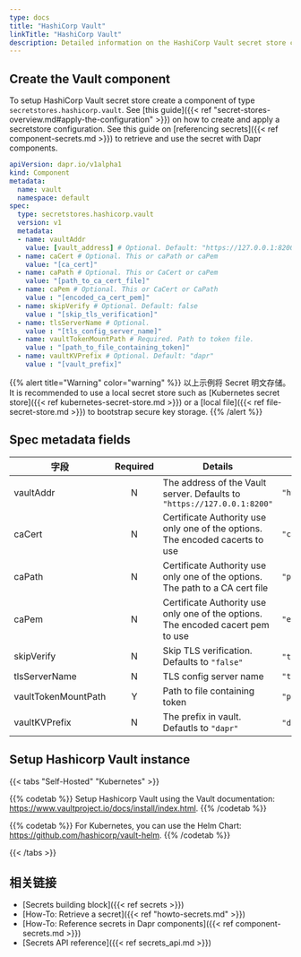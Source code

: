 ```yaml
---
type: docs
title: "HashiCorp Vault"
linkTitle: "HashiCorp Vault"
description: Detailed information on the HashiCorp Vault secret store component
---
```


## Create the Vault component

To setup HashiCorp Vault secret store create a component of type `secretstores.hashicorp.vault`. See [this guide]({{< ref "secret-stores-overview.md#apply-the-configuration" >}}) on how to create and apply a secretstore configuration. See this guide on [referencing secrets]({{< ref component-secrets.md >}}) to retrieve and use the secret with Dapr components.

```yaml
apiVersion: dapr.io/v1alpha1
kind: Component
metadata:
  name: vault
  namespace: default
spec:
  type: secretstores.hashicorp.vault
  version: v1
  metadata:
  - name: vaultAddr
    value: [vault_address] # Optional. Default: "https://127.0.0.1:8200"
  - name: caCert # Optional. This or caPath or caPem
    value: "[ca_cert]"
  - name: caPath # Optional. This or CaCert or caPem
    value: "[path_to_ca_cert_file]"
  - name: caPem # Optional. This or CaCert or CaPath
    value : "[encoded_ca_cert_pem]"
  - name: skipVerify # Optional. Default: false
    value : "[skip_tls_verification]"
  - name: tlsServerName # Optional.
    value : "[tls_config_server_name]"
  - name: vaultTokenMountPath # Required. Path to token file.
    value : "[path_to_file_containing_token]"
  - name: vaultKVPrefix # Optional. Default: "dapr"
    value : "[vault_prefix]"
```
{{% alert title="Warning" color="warning" %}}
以上示例将 Secret 明文存储。 It is recommended to use a local secret store such as [Kubernetes secret store]({{< ref kubernetes-secret-store.md >}}) or a [local file]({{< ref file-secret-store.md >}}) to bootstrap secure key storage.
{{% /alert %}}

## Spec metadata fields

| 字段                  | Required | Details                                                                          | Example                    |
| ------------------- |:--------:| -------------------------------------------------------------------------------- | -------------------------- |
| vaultAddr           |    N     | The address of the Vault server. Defaults to `"https://127.0.0.1:8200"`          | `"https://127.0.0.1:8200"` |
| caCert              |    N     | Certificate Authority use only one of the options. The encoded cacerts to use    | `"cacerts"`                |
| caPath              |    N     | Certificate Authority use only one of the options. The path to a CA cert file    | `"path/to/cacert/file"`    |
| caPem               |    N     | Certificate Authority use only one of the options. The encoded cacert pem to use | `"encodedpem"`             |
| skipVerify          |    N     | Skip TLS verification. Defaults to `"false"`                                     | `"true"`, `"false"`        |
| tlsServerName       |    N     | TLS config server name                                                           | `"tls-server"`             |
| vaultTokenMountPath |    Y     | Path to file containing token                                                    | `"path/to/file"`           |
| vaultKVPrefix       |    N     | The prefix in vault. Defautls to `"dapr"`                                        | `"dapr"`, `"myprefix"`     |
## Setup Hashicorp Vault instance

{{< tabs "Self-Hosted" "Kubernetes" >}}

{{% codetab %}}
Setup Hashicorp Vault using the Vault documentation: https://www.vaultproject.io/docs/install/index.html.
{{% /codetab %}}

{{% codetab %}}
For Kubernetes, you can use the Helm Chart: <https://github.com/hashicorp/vault-helm>.
{{% /codetab %}}

{{< /tabs >}}
## 相关链接
- [Secrets building block]({{< ref secrets >}})
- [How-To: Retrieve a secret]({{< ref "howto-secrets.md" >}})
- [How-To: Reference secrets in Dapr components]({{< ref component-secrets.md >}})
- [Secrets API reference]({{< ref secrets_api.md >}})
